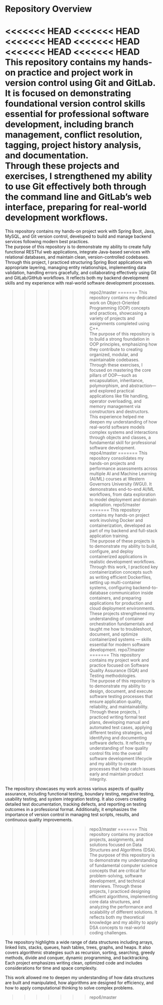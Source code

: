 # Repository Overview

<<<<<<< HEAD
<<<<<<< HEAD
<<<<<<< HEAD
<<<<<<< HEAD
<<<<<<< HEAD
<<<<<<< HEAD
This repository contains my hands-on practice and project work in version control using Git and GitLab.  
It is focused on demonstrating foundational version control skills essential for professional software development, including branch management, conflict resolution, tagging, project history analysis, and documentation.  
Through these projects and exercises, I strengthened my ability to use Git effectively both through the command line and GitLab’s web interface, preparing for real-world development workflows.
=======
This repository contains my hands-on project work with Spring Boot, Java, MySQL, and Git version control, developed to build and manage backend services following modern best practices.  
The purpose of this repository is to demonstrate my ability to create fully functional RESTful web applications, integrate Java-based services with relational databases, and maintain clean, version-controlled codebases. Through this project, I practiced structuring Spring Boot applications with appropriate layering, managing entity relationships, implementing data validation, handling errors gracefully, and collaborating effectively using Git and GitLab/GitHub workflows. It reflects both my backend development skills and my experience with real-world software development processes.
>>>>>>> repo2/master
=======
This repository contains my dedicated work on Object-Oriented Programming (OOP) concepts and practices, showcasing a variety of projects and assignments completed using C++.  
The purpose of this repository is to build a strong foundation in OOP principles, emphasizing how they contribute to creating organized, modular, and maintainable codebases.  
Through these exercises, I focused on mastering the core pillars of OOP—such as encapsulation, inheritance, polymorphism, and abstraction—and explored practical applications like file handling, operator overloading, and memory management via constructors and destructors.  
This experience helped me deepen my understanding of how real-world software models complex systems and interactions through objects and classes, a fundamental skill for professional software development.
>>>>>>> repo4/master
=======
This repository consolidates my hands-on projects and performance assessments across multiple AI and Machine Learning (AI/ML) courses at Western Governors University (WGU). It demonstrates end-to-end AI/ML workflows, from data exploration to model deployment and domain adaptation.
>>>>>>> repo5/master
=======
This repository contains my hands-on project work involving Docker and containerization, developed as part of my backend and full-stack application training.  
The purpose of these projects is to demonstrate my ability to build, configure, and deploy containerized applications in realistic development workflows.  
Through this work, I practiced key containerization concepts such as writing efficient Dockerfiles, setting up multi-container systems, configuring backend-to-database communication inside containers, and preparing applications for production and cloud deployment environments.  
These projects strengthened my understanding of container orchestration fundamentals and taught me how to troubleshoot, document, and optimize containerized systems — skills essential for modern software development.
>>>>>>> repo7/master
=======
This repository contains my project work and practice focused on Software Quality Assurance (SQA) and Testing methodologies.  
The purpose of this repository is to demonstrate my ability to design, document, and execute software testing processes that ensure application quality, reliability, and maintainability. Through these projects, I practiced writing formal test plans, developing manual and automated test cases, applying different testing strategies, and identifying and documenting software defects. It reflects my understanding of how quality control fits into the overall software development lifecycle and my ability to create processes that help catch issues early and maintain product integrity.

The repository showcases my work across various aspects of quality assurance, including functional testing, boundary testing, negative testing, usability testing, and system integration testing. It also covers creating detailed test documentation, tracking defects, and reporting on testing outcomes in a professional format. Additionally, it emphasizes the importance of version control in managing test scripts, results, and continuous quality improvements.
>>>>>>> repo3/master
=======
This repository contains my practice projects, assignments, and solutions focused on Data Structures and Algorithms (DSA).  
The purpose of this repository is to demonstrate my understanding of fundamental computer science concepts that are critical for problem-solving, software development, and technical interviews. Through these projects, I practiced designing efficient algorithms, implementing core data structures, and analyzing the performance and scalability of different solutions. It reflects both my theoretical knowledge and my ability to apply DSA concepts to real-world coding challenges.

The repository highlights a wide range of data structures including arrays, linked lists, stacks, queues, hash tables, trees, graphs, and heaps. It also covers algorithmic strategies such as recursion, sorting, searching, greedy methods, divide and conquer, dynamic programming, and backtracking. Each project emphasizes writing clean, optimized code and includes considerations for time and space complexity.

This work allowed me to deepen my understanding of how data structures are built and manipulated, how algorithms are designed for efficiency, and how to apply computational thinking to solve complex problems.
>>>>>>> repo6/master

